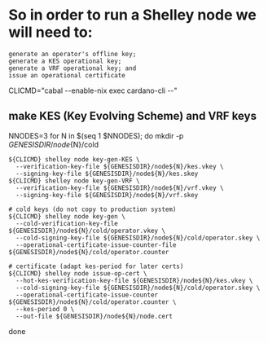 
# So in order to run a Shelley node we will need to:

    generate an operator's offline key;
    generate a KES operational key;
    generate a VRF operational key; and
    issue an operational certificate

CLICMD="cabal --enable-nix exec cardano-cli --"

## make KES (Key Evolving Scheme) and VRF keys

NNODES=3
for N in $(seq 1 $NNODES); do
    mkdir -p ${GENESISDIR}/node${N}/cold

    ${CLICMD} shelley node key-gen-KES \
      --verification-key-file ${GENESISDIR}/node${N}/kes.vkey \
      --signing-key-file ${GENESISDIR}/node${N}/kes.skey
    ${CLICMD} shelley node key-gen-VRF \
      --verification-key-file ${GENESISDIR}/node${N}/vrf.vkey \
      --signing-key-file ${GENESISDIR}/node${N}/vrf.skey

    # cold keys (do not copy to production system)
    ${CLICMD} shelley node key-gen \
      --cold-verification-key-file ${GENESISDIR}/node${N}/cold/operator.vkey \
      --cold-signing-key-file ${GENESISDIR}/node${N}/cold/operator.skey \
      --operational-certificate-issue-counter-file ${GENESISDIR}/node${N}/cold/operator.counter

    # certificate (adapt kes-period for later certs)
    ${CLICMD} shelley node issue-op-cert \
      --hot-kes-verification-key-file ${GENESISDIR}/node${N}/kes.vkey \
      --cold-signing-key-file ${GENESISDIR}/node${N}/cold/operator.skey \
      --operational-certificate-issue-counter ${GENESISDIR}/node${N}/cold/operator.counter \
      --kes-period 0 \
      --out-file ${GENESISDIR}/node${N}/node.cert
done
